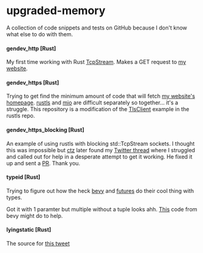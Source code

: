 # upgraded-memory
A collection of code snippets and tests on GitHub because I don't know what else to do with them.

#### gendev_http [Rust]
My first time working with Rust [TcpStream][std_tcpstream]. Makes a GET request to
[my website](genbyte.dev).

#### gendev_https [Rust]
Trying to get find the minimum amount of code that will fetch [my website's homepage](genbyte.dev).
[rustls][rustls_repo] and [mio][mio_repo] are difficult separately so together... it's a struggle.
This repository is a modification of the [TlsClient][rustls_tlsclient] example in the rustls repo.

#### gendev_https_blocking [Rust]
An example of using rustls with blocking std::TcpStream sockets. I thought this was impossible but
[ctz][ctz] later found my [Twitter thread][rustls_twt_thread] where I struggled and called out
for help in a desperate attempt to get it working. He fixed it up and sent a [PR][pr_1]. Thank you. 

#### typeid [Rust]
Trying to figure out how the heck [bevy][bevy-src] and [futures][futures-src] do their cool thing
with types.

Got it with 1 paramter but multiple without a tuple looks ahh. [This][bevy-systemparam] code from
bevy might do to help.

#### lyingstatic [Rust]
The source for [this tweet][lyingstatic-tweet]

[lyingstatic-tweet]: https://twitter.com/genuinebyte/status/1329947987448123397?s=20

[ctz]: https://github.com/ctz
[mio_repo]: https://github.com/carllerche/mio
[pr_1]: https://github.com/genuinebyte/upgraded-journey/pull/1
[rustls_repo]: https://github.com/ctz/rustls
[rustls_twt_thread]: https://twitter.com/genuinebyte/status/1113300356484747264
[rustls_tlsclient]: https://github.com/ctz/rustls/blob/master/rustls-mio/examples/tlsclient.rs
[std_tcpstream]: https://doc.rust-lang.org/std/net/struct.TcpStream.html
[bevy-src]: https://github.com/bevyengine
[futures-src]: https://github.com/rust-lang/futures-rs
[bevy-systemparam]: https://github.com/bevyengine/bevy/blob/7628f4a64e6f3eacfc4aad3bb6b3d54309722682/crates/bevy_ecs/src/system/system_param.rs
